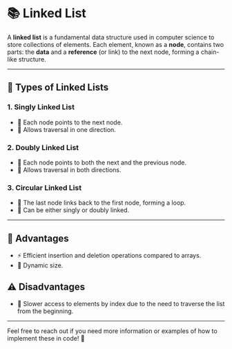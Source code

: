 # 📚 Linked List

A **linked list** is a fundamental data structure used in computer science to store collections of elements. Each element, known as a **node**, contains two parts: the **data** and a **reference** (or link) to the next node, forming a chain-like structure.

---

## 🧩 Types of Linked Lists

### 1. Singly Linked List
- 🔗 Each node points to the next node.
- 🔄 Allows traversal in one direction.

### 2. Doubly Linked List
- 🔗 Each node points to both the next and the previous node.
- 🔄 Allows traversal in both directions.

### 3. Circular Linked List
- 🔄 The last node links back to the first node, forming a loop.
- 🔁 Can be either singly or doubly linked.

---

## 🌟 Advantages
- ⚡ Efficient insertion and deletion operations compared to arrays.
- 📏 Dynamic size.

## ⚠️ Disadvantages
- 🐌 Slower access to elements by index due to the need to traverse the list from the beginning.

---

Feel free to reach out if you need more information or examples of how to implement these in code! 🚀

